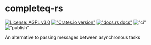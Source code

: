 # completeq-rs

[![License: AGPL v3.0](https://img.shields.io/badge/License-MIT-blue.svg)](LICENSE) [!["Crates.io version"](https://img.shields.io/crates/v/completeq-rs.svg)](https://crates.io/crates/completeq-rs) [!["docs.rs docs"](https://img.shields.io/badge/docs-latest-blue.svg)](https://docs.rs/completeq-rs) !["ci"](https://github.com/AgoraCyber/completeq-rs/actions/workflows/ci.yml/badge.svg) !["publish"](https://github.com/AgoraCyber/completeq-rs/actions/workflows/publish.yml/badge.svg)

An alternative to passing messages between asynchronous tasks
